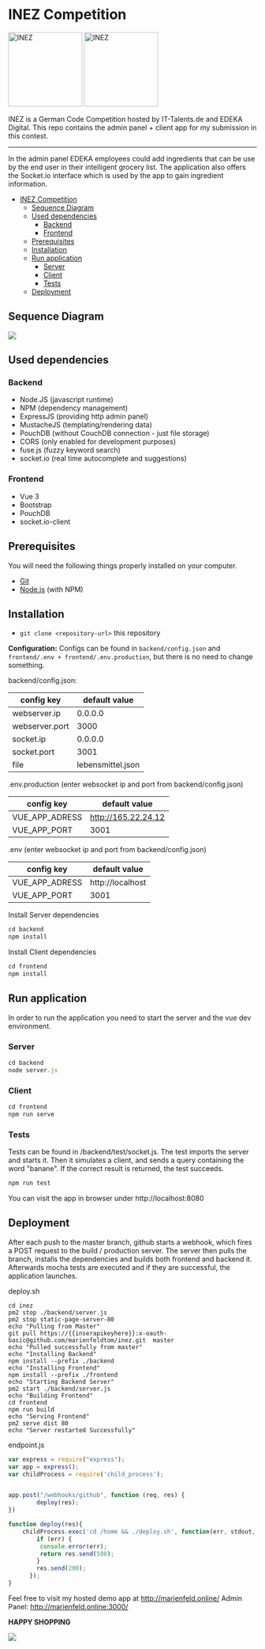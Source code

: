 # INEZ Competition
  <img src="https://www.it-talents.de/thumbs/partner/edeka-digital-gmbh/original-500x173.jpg" width="150" title="INEZ"> <img src="https://www.it-talents.de/assets/img/logo_blue.svg" width="150" title="INEZ">
  

  
INEZ is a German Code Competition hosted by IT-Talents.de and EDEKA Digital. This repo contains the admin panel + client app for my submission in this contest.

* * *

In the admin panel EDEKA employees could add ingredients that can be use by the end user in their intelligent grocery list. 
The application also offers the Socket.io interface which is used by the app to gain ingredient information.

- [INEZ Competition](#inez-competition)
  * [Sequence Diagram](#sequence-diagram)
  * [Used dependencies](#used-dependencies)
    + [Backend](#backend)
    + [Frontend](#frontend)
  * [Prerequisites](#prerequisites)
  * [Installation](#installation)
  * [Run application](#run-application)
    + [Server](#server)
    + [Client](#client)
    + [Tests](#tests)
  * [Deployment](#deployment)

## Sequence Diagram
<img src="https://github.com/marienfeldtom/inez_admin/blob/master/diagram.svg">

## Used dependencies

### Backend
* Node.JS (javascript runtime)
* NPM (dependency management)
* ExpressJS (providing http admin panel)
* MustacheJS (templating/rendering data)
* PouchDB (without CouchDB connection - just file storage)
* CORS (only enabled for development purposes)
* fuse.js (fuzzy keyword search)
* socket.io (real time autocomplete and suggestions)

### Frontend
* Vue 3
* Bootstrap
* PouchDB
* socket.io-client

## Prerequisites

You will need the following things properly installed on your computer.

* [Git](http://git-scm.com/)
* [Node.js](http://nodejs.org/) (with NPM)

 ## Installation
 
 * `git clone <repository-url>` this repository 
 
 **Configuration:**
 Configs can be found in `backend/config.json` and `frontend/.env + frontend/.env.production`, but there is no need to change something.
 
backend/config.json:

| config key     | default value     |
|----------------|-------------------|
| webserver.ip   | 0.0.0.0           |
| webserver.port | 3000              |
| socket.ip      | 0.0.0.0           |
| socket.port    | 3001              |
| file           | lebensmittel.json |

.env.production (enter websocket ip and port from backend/config.json)

| config key     | default value     |
|----------------|-------------------|
| VUE_APP_ADRESS | http://165.22.24.12  |
| VUE_APP_PORT   | 3001              |

.env (enter websocket ip and port from backend/config.json)

| config key     | default value     |
|----------------|-------------------|
| VUE_APP_ADRESS | http://localhost  |
| VUE_APP_PORT   | 3001              |

 Install Server dependencies
```javascript
cd backend
npm install
```

 Install Client dependencies
```javascript
cd frontend
npm install
```

## Run application
In order to run the application you need to start the server and the vue dev environment.

### Server
 ```javascript
 cd backend
node server.js
```

### Client

```javascript
cd frontend
npm run serve
```

### Tests
Tests can be found in /backend/test/socket.js.
The test imports the server and starts it. Then it simulates a client, and sends a query containing the word "banane". If the correct result is returned, the test succeeds.

```javascript
npm run test
```

You can visit the app in browser under http://localhost:8080

## Deployment

After each push to the master branch, github starts a webhook, which fires a POST request to the build / production server.
The server then pulls the branch, installs the dependencies and builds both frontend and backend it. Afterwards mocha tests are executed and if they are successful, the application launches.

deploy.sh
```shell 
cd inez
pm2 stop ./backend/server.js
pm2 stop static-page-server-80
echo "Pulling from Master"
git pull https://{{inserapikeyhere}}:x-oauth-basic@github.com/marienfeldtom/inez.git  master
echo "Pulled successfully from master"
echo "Installing Backend"
npm install --prefix ./backend
echo "Installing Frontend"
npm install --prefix ./frontend
echo "Starting Backend Server"
pm2 start ./backend/server.js
echo "Building Frontend"
cd frontend
npm run build
echo "Serving Frontend"
pm2 serve dist 80
echo "Server restarted Successfully"
```

endpoint.js
```javascript 
var express = require("express");
var app = express();
var childProcess = require('child_process');


app.post("/webhooks/github", function (req, res) {
        deploy(res);
})

function deploy(res){
    childProcess.exec('cd /home && ./deploy.sh', function(err, stdout, stderr){
        if (err) {
         console.error(err);
         return res.send(500);
        }
        res.send(200);
      });
}
```


Feel free to visit my hosted demo app at http://marienfeld.online/
Admin Panel: http://marienfeld.online:3000/

**HAPPY SHOPPING**

<img src="https://media3.giphy.com/media/26xBJQgfNVrVEQes0/giphy.gif">
